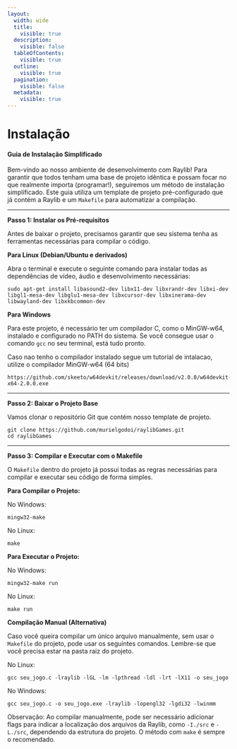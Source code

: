 ```yaml
---
layout:
  width: wide
  title:
    visible: true
  description:
    visible: false
  tableOfContents:
    visible: true
  outline:
    visible: true
  pagination:
    visible: false
  metadata:
    visible: true
---
```


# Instalação

#### Guia de Instalação Simplificado

Bem-vindo ao nosso ambiente de desenvolvimento com Raylib! Para garantir que todos tenham uma base de projeto idêntica e possam focar no que realmente importa (programar!), seguiremos um método de instalação simplificado. Este guia utiliza um template de projeto pré-configurado que já contém a Raylib e um `Makefile` para automatizar a compilação.

***

**Passo 1: Instalar os Pré-requisitos**

Antes de baixar o projeto, precisamos garantir que seu sistema tenha as ferramentas necessárias para compilar o código.

**Para Linux (Debian/Ubuntu e derivados)**

Abra o terminal e execute o seguinte comando para instalar todas as dependências de vídeo, áudio e desenvolvimento necessárias:

```
sudo apt-get install libasound2-dev libx11-dev libxrandr-dev libxi-dev libgl1-mesa-dev libglu1-mesa-dev libxcursor-dev libxinerama-dev libwayland-dev libxkbcommon-dev
```

**Para Windows**

Para este projeto, é necessário ter um compilador C, como o MinGW-w64, instalado e configurado no PATH do sistema. Se você consegue usar o comando `gcc` no seu terminal, está tudo pronto.

Caso nao tenho o compilador instalado segue um tutorial de intalacao,  utilize o compilador MinGW-w64 (64 bits)

```
https://github.com/skeeto/w64devkit/releases/download/v2.0.0/w64devkit-x64-2.0.0.exe
```

***

**Passo 2: Baixar o Projeto Base**

Vamos clonar o repositório Git que contém nosso template de projeto.

```
git clone https://github.com/murielgodoi/raylibGames.git
cd raylibGames
```

***

**Passo 3: Compilar e Executar com o Makefile**

O `Makefile` dentro do projeto já possui todas as regras necessárias para compilar e executar seu código de forma simples.

**Para Compilar o Projeto:**

No Windows:

```
mingw32-make
```

No Linux:

```
make
```

**Para Executar o Projeto:**

No Windows:

```
mingw32-make run
```

No Linux:

```
make run
```

**Compilação Manual (Alternativa)**

Caso você queira compilar um único arquivo manualmente, sem usar o `Makefile` do projeto, pode usar os seguintes comandos. Lembre-se que você precisa estar na pasta raiz do projeto.

No Linux:

```
gcc seu_jogo.c -lraylib -lGL -lm -lpthread -ldl -lrt -lX11 -o seu_jogo
```

No Windows:

```
gcc seu_jogo.c -o seu_jogo.exe -lraylib -lopengl32 -lgdi32 -lwinmm
```

Observação: Ao compilar manualmente, pode ser necessário adicionar flags para indicar a localização dos arquivos da Raylib, como `-I./src` e `-L./src`, dependendo da estrutura do projeto. O método com `make` é sempre o recomendado.
